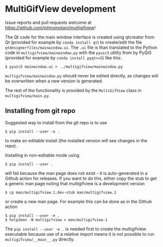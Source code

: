 MultiGifView development
========================

Issue reports and pull requests welcome at
https://github.com/johnomotani/multigifview!

The Qt code for the main window interface is created using qtcreator from Qt (provided
for example by ``conda install qt``) to create/edit the file
``qtdesignerfiles/mainwindow.ui``. The ``.ui`` file is than translated to the Python
code in ``multigifview/mainwindow.py`` with the ``pyuic5`` utility from by PyQt5
(provided for example by ``conda install pyqt>=5``) like this:

    $ pyuic5 mainwindow.ui > ../multigifview/mainwindow.py

``multigifview/mainwindow.py`` should never be edited directly, as changes will be
overwritten when a new version is generated.

The rest of the functionality is provided by the ``MultiGifView`` class in
``multigifview/main.py``.

Installing from git repo
------------------------

Suggested way to install from the git repo is to use

    $ pip install --user -e .

to make an editable install (the installed version will see changes in the repo).

Installing in non-editable mode using

    $ pip install --user .

will fail because the man page does not exist - it is auto-generated in a
Github action for releases. If you want to do this, either copy the stub to get
a generic man page noting that multigifview is a development version

    $ cp man/multigifview.1.dev-stub man/multigifview.1

or create a new man page. For example this can be done as in the Github action

    $ pip install --user -e .
    $ help2man -N multigifview > man/multigifview.1

The ``pip install --user -e .`` is needed first to create the multigifview
executable because use of a relative import means it is not possible to run
``multigifview/__main__.py`` directly.

